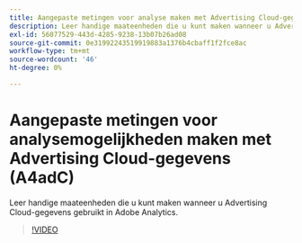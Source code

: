 ```yaml
---
title: Aangepaste metingen voor analyse maken met Advertising Cloud-gegevens
description: Leer handige maateenheden die u kunt maken wanneer u Advertising Cloud-gegevens gebruikt in Adobe Analytics.
exl-id: 56077529-443d-4285-9238-13b07b26ad08
source-git-commit: 0e31992243519919883a1376b4cbaff1f2fce8ac
workflow-type: tm+mt
source-wordcount: '46'
ht-degree: 0%

---
```


# Aangepaste metingen voor analysemogelijkheden maken met Advertising Cloud-gegevens (A4adC)

Leer handige maateenheden die u kunt maken wanneer u Advertising Cloud-gegevens gebruikt in Adobe Analytics.  

>[!VIDEO](https://video.tv.adobe.com/v/33919)
